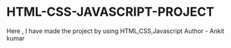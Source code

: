 # HTML-CSS-JAVASCRIPT-PROJECT
Here , I have made the project by using HTML,CSS,Javascript
Author - Ankit  kumar
